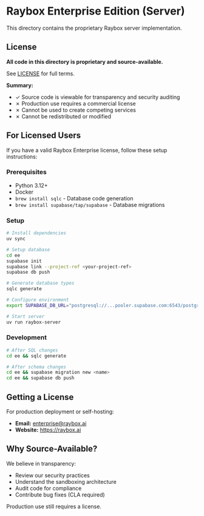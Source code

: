 # Raybox Enterprise Edition (Server)

This directory contains the proprietary Raybox server implementation.

## License

**All code in this directory is proprietary and source-available.**

See [LICENSE](LICENSE) for full terms.

**Summary:**
- ✓ Source code is viewable for transparency and security auditing
- ✗ Production use requires a commercial license
- ✗ Cannot be used to create competing services
- ✗ Cannot be redistributed or modified

## For Licensed Users

If you have a valid Raybox Enterprise license, follow these setup instructions:

### Prerequisites

- Python 3.12+
- Docker
- `brew install sqlc` - Database code generation
- `brew install supabase/tap/supabase` - Database migrations

### Setup

```bash
# Install dependencies
uv sync

# Setup database
cd ee
supabase init
supabase link --project-ref <your-project-ref>
supabase db push

# Generate database types
sqlc generate

# Configure environment
export SUPABASE_DB_URL="postgresql://...pooler.supabase.com:6543/postgres"

# Start server
uv run raybox-server
```

### Development

```bash
# After SQL changes
cd ee && sqlc generate

# After schema changes
cd ee && supabase migration new <name>
cd ee && supabase db push
```

## Getting a License

For production deployment or self-hosting:

- **Email:** enterprise@raybox.ai
- **Website:** https://raybox.ai

## Why Source-Available?

We believe in transparency:
- Review our security practices
- Understand the sandboxing architecture
- Audit code for compliance
- Contribute bug fixes (CLA required)

Production use still requires a license.
